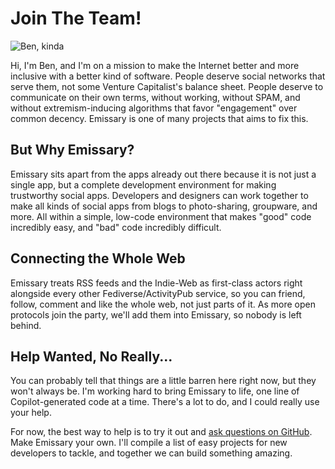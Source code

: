 # Join The Team!

![Ben, kinda](/.themes/default/resources/startup/ben.png)

Hi, I'm Ben, and I'm on a mission to make the Internet better and more inclusive with a better kind of software.  People deserve social networks that serve them, not some Venture Capitalist's balance sheet.  People deserve to communicate on their own terms, without working, without SPAM, and without extremism-inducing algorithms that favor "engagement" over common decency.  Emissary is one of many projects that aims to fix this.  

## But Why Emissary?
Emissary sits apart from the apps already out there because it is not just a single app, but a complete development environment for making trustworthy social apps.  Developers and designers can work together to make all kinds of social apps from blogs to photo-sharing, groupware, and more.  All within a simple, low-code environment that makes "good" code incredibly easy, and "bad" code incredibly difficult.

## Connecting the Whole Web
Emissary treats RSS feeds and the Indie-Web as first-class actors right alongside every other Fediverse/ActivityPub service, so you can friend, follow, comment and like the whole web, not just parts of it.  As more open protocols join the party, we'll add them into Emissary, so nobody is left behind.

## Help Wanted, No Really...
You can probably tell that things are a little barren here right now, but they won't always be.  I'm working hard to bring Emissary to life, one line of Copilot-generated code at a time.  There's a lot to do, and I could really use your help.

For now, the best way to help is to try it out and [ask questions on GitHub](https://github.com/EmissarySocial/emissary/issues).  Make Emissary your own.  I'll compile a list of easy projects for new developers to tackle, and together we can build something amazing.